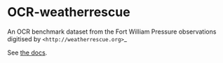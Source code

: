 # OCR-weatherrescue

An OCR benchmark dataset from the Fort William Pressure observations digitised by `<http://weatherrescue.org>`_

See [the docs](http://brohan.org/OCR-weatherrescue).
